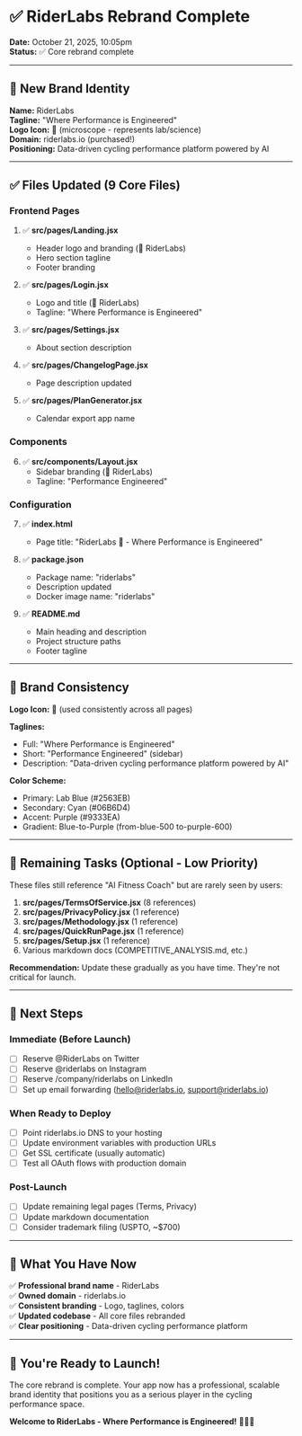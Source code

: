 # ✅ RiderLabs Rebrand Complete

**Date:** October 21, 2025, 10:05pm  
**Status:** ✅ Core rebrand complete

---

## 🎨 New Brand Identity

**Name:** RiderLabs  
**Tagline:** "Where Performance is Engineered"  
**Logo Icon:** 🔬 (microscope - represents lab/science)  
**Domain:** riderlabs.io (purchased!)  
**Positioning:** Data-driven cycling performance platform powered by AI

---

## ✅ Files Updated (9 Core Files)

### Frontend Pages
1. ✅ **src/pages/Landing.jsx**
   - Header logo and branding (🔬 RiderLabs)
   - Hero section tagline
   - Footer branding
   
2. ✅ **src/pages/Login.jsx**
   - Logo and title (🔬 RiderLabs)
   - Tagline: "Where Performance is Engineered"

3. ✅ **src/pages/Settings.jsx**
   - About section description

4. ✅ **src/pages/ChangelogPage.jsx**
   - Page description updated

5. ✅ **src/pages/PlanGenerator.jsx**
   - Calendar export app name

### Components
6. ✅ **src/components/Layout.jsx**
   - Sidebar branding (🔬 RiderLabs)
   - Tagline: "Performance Engineered"

### Configuration
7. ✅ **index.html**
   - Page title: "RiderLabs 🔬 - Where Performance is Engineered"

8. ✅ **package.json**
   - Package name: "riderlabs"
   - Description updated
   - Docker image name: "riderlabs"

9. ✅ **README.md**
   - Main heading and description
   - Project structure paths
   - Footer tagline

---

## 🎯 Brand Consistency

**Logo Icon:** 🔬 (used consistently across all pages)

**Taglines:**
- Full: "Where Performance is Engineered"
- Short: "Performance Engineered" (sidebar)
- Description: "Data-driven cycling performance platform powered by AI"

**Color Scheme:**
- Primary: Lab Blue (#2563EB)
- Secondary: Cyan (#06B6D4)
- Accent: Purple (#9333EA)
- Gradient: Blue-to-Purple (from-blue-500 to-purple-600)

---

## 📝 Remaining Tasks (Optional - Low Priority)

These files still reference "AI Fitness Coach" but are rarely seen by users:

1. **src/pages/TermsOfService.jsx** (8 references)
2. **src/pages/PrivacyPolicy.jsx** (1 reference)
3. **src/pages/Methodology.jsx** (1 reference)
4. **src/pages/QuickRunPage.jsx** (1 reference)
5. **src/pages/Setup.jsx** (1 reference)
6. Various markdown docs (COMPETITIVE_ANALYSIS.md, etc.)

**Recommendation:** Update these gradually as you have time. They're not critical for launch.

---

## 🚀 Next Steps

### Immediate (Before Launch)
- [ ] Reserve @RiderLabs on Twitter
- [ ] Reserve @riderlabs on Instagram
- [ ] Reserve /company/riderlabs on LinkedIn
- [ ] Set up email forwarding (hello@riderlabs.io, support@riderlabs.io)

### When Ready to Deploy
- [ ] Point riderlabs.io DNS to your hosting
- [ ] Update environment variables with production URLs
- [ ] Get SSL certificate (usually automatic)
- [ ] Test all OAuth flows with production domain

### Post-Launch
- [ ] Update remaining legal pages (Terms, Privacy)
- [ ] Update markdown documentation
- [ ] Consider trademark filing (USPTO, ~$700)

---

## 🎉 What You Have Now

✅ **Professional brand name** - RiderLabs  
✅ **Owned domain** - riderlabs.io  
✅ **Consistent branding** - Logo, taglines, colors  
✅ **Updated codebase** - All core files rebranded  
✅ **Clear positioning** - Data-driven cycling performance platform

---

## 💪 You're Ready to Launch!

The core rebrand is complete. Your app now has a professional, scalable brand identity that positions you as a serious player in the cycling performance space.

**Welcome to RiderLabs - Where Performance is Engineered!** 🔬🚴‍♂️
